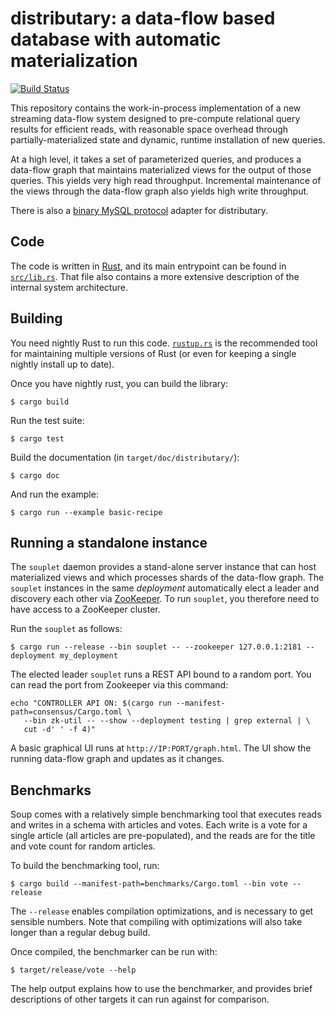 # distributary: a data-flow based database with automatic materialization

[![Build Status](https://travis-ci.org/mit-pdos/distributary.svg?branch=master)](https://travis-ci.org/mit-pdos/distributary)

This repository contains the work-in-process implementation of a new
streaming data-flow system designed to pre-compute relational query
results for efficient reads, with reasonable space overhead through
partially-materialized state and dynamic, runtime installation of new
queries.

At a high level, it takes a set of parameterized queries, and produces a
data-flow graph that maintains materialized views for the output of
those queries. This yields very high read throughput. Incremental
maintenance of the views through the data-flow graph also yields high
write throughput.

There is also a [binary MySQL protocol](https://github.com/mit-pdos/distributary-mysql)
adapter for distributary.

## Code

The code is written in [Rust](https://www.rust-lang.org/en-US/), and its
main entrypoint can be found in [`src/lib.rs`](src/lib.rs). That file
also contains a more extensive description of the internal system
architecture.

## Building

You need nightly Rust to run this code. [`rustup.rs`](https://rustup.rs/)
is the recommended tool for maintaining multiple versions of Rust (or
even for keeping a single nightly install up to date).

Once you have nightly rust, you can build the library:
```console
$ cargo build
```

Run the test suite:
```console
$ cargo test
```

Build the documentation (in `target/doc/distributary/`):
```console
$ cargo doc
```

And run the example:
```console
$ cargo run --example basic-recipe
```

## Running a standalone instance

The `souplet` daemon provides a stand-alone server instance that can host
materialized views and which processes shards of the data-flow graph. The
`souplet` instances in the same _deployment_ automatically elect a leader
and discovery each other via [ZooKeeper](http://zookeeper.apache.org/). To
run `souplet`, you therefore need to have access to a ZooKeeper cluster.

Run the `souplet` as follows:
```console
$ cargo run --release --bin souplet -- --zookeeper 127.0.0.1:2181 --deployment my_deployment
```
The elected leader `souplet` runs a REST API bound to a random port. You
can read the port from Zookeeper via this command:
```console
echo "CONTROLLER API ON: $(cargo run --manifest-path=consensus/Cargo.toml \
   --bin zk-util -- --show --deployment testing | grep external | \
   cut -d' ' -f 4)"
```
A basic graphical UI runs at `http://IP:PORT/graph.html`. The UI show
the running data-flow graph and updates as it changes.

## Benchmarks

Soup comes with a relatively simple benchmarking tool that executes
reads and writes in a schema with articles and votes. Each write is a
vote for a single article (all articles are pre-populated), and the
reads are for the title and vote count for random articles.

To build the benchmarking tool, run:
```console
$ cargo build --manifest-path=benchmarks/Cargo.toml --bin vote --release
```

The `--release` enables compilation optimizations, and is necessary to
get sensible numbers. Note that compiling with optimizations will also
take longer than a regular debug build.

Once compiled, the benchmarker can be run with:
```console
$ target/release/vote --help
```
The help output explains how to use the benchmarker, and provides brief
descriptions of other targets it can run against for comparison.
